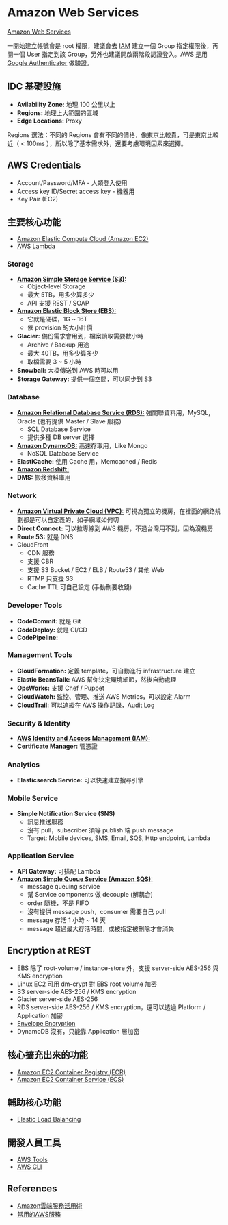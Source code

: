 # Amazon Web Services

[Amazon Web Services](https://aws.amazon.com/)

一開始建立帳號會是 root 權限，建議會去 [IAM](iam.md) 建立一個 Group 指定權限後，再開一個 User 指定到該 Group，另外也建議開啟兩階段認證登入。AWS 是用 [Google Authenticator](https://www.google.com.tw/webhp#q=google%20authenticator) 做驗證。

## IDC 基礎設施

* **Avilability Zone:** 地理 100 公里以上
* **Regions:** 地理上大範圍的區域
* **Edge Locations:** Proxy

Regions 選法：不同的 Regions 會有不同的價格，像東京比較貴，可是東京比較近（ < 100ms ），所以除了基本需求外，還要考慮環境因素來選擇。

## AWS Credentials

* Account/Password/MFA - 人類登入使用
* Access key ID/Secret access key - 機器用
* Key Pair (EC2)

## 主要核心功能

* [Amazon Elastic Compute Cloud (Amazon EC2)](ec2.md)
* [AWS Lambda](https://aws.amazon.com/tw/lambda/)

### Storage

* [**Amazon Simple Storage Service (S3):**](https://aws.amazon.com/tw/s3/)
  + Object-level Storage
  + 最大 5TB，用多少算多少
  + API 支援 REST / SOAP
* [**Amazon Elastic Block Store (EBS):**](https://aws.amazon.com/tw/ebs/)
  + 它就是硬碟，1G ~ 16T
  + 依 provision 的大小計價
* **Glacier:** 備份需求會用到，檔案讀取需要數小時
  + Archive / Backup 用途
  + 最大 40TB，用多少算多少
  + 取檔需要 3 ~ 5 小時
* **Snowball:** 大檔傳送到 AWS 時可以用
* **Storage Gateway:** 提供一個空間，可以同步到 S3

### Database

* [**Amazon Relational Database Service (RDS):**](https://aws.amazon.com/tw/rds/) 強關聯資料用，MySQL, Oracle (也有提供 Master / Slave 服務)
  + SQL Database Service
  + 提供多種 DB server 選擇
* [**Amazon DynamoDB:**](https://aws.amazon.com/tw/dynamodb/) 高速存取用，Like Mongo
  + NoSQL Database Service
* **ElastiCache:** 使用 Cache 用，Memcached / Redis
* [**Amazon Redshift:**](https://aws.amazon.com/tw/redshift/)
* **DMS:** 搬移資料庫用

### Network

* [**Amazon Virtual Private Cloud (VPC):**](vpc.md) 可視為獨立的機房，在裡面的網路規劃都是可以自定義的，如子網域如何切
* **Direct Connect:** 可以拉專線到 AWS 機房，不過台灣用不到，因為沒機房
* **Route 53:** 就是 DNS
* CloudFront
  + CDN 服務
  + 支援 CBR
  + 支援 S3 Bucket / EC2 / ELB / Route53 / 其他 Web
  + RTMP 只支援 S3
  + Cache TTL 可自己設定 (手動刪要收錢)

### Developer Tools

* **CodeCommit:** 就是 Git
* **CodeDeploy:** 就是 CI/CD
* **CodePipeline:**

### Management Tools

* **CloudFormation:** 定義 template，可自動進行 infrastructure 建立
* **Elastic BeansTalk:** AWS 幫你決定環境細節，然後自動處理
* **OpsWorks:** 支援 Chef / Puppet
* **CloudWatch:** 監控、管理、推送 AWS Metrics，可以設定 Alarm
* **CloudTrail:** 可以追縱在 AWS 操作記錄，Audit Log

### Security & Identity

* [**AWS Identity and Access Management (IAM):**](iam.md)
* **Certificate Manager:** 管憑證

### Analytics

* **Elasticsearch Service:** 可以快速建立搜尋引擎

### Mobile Service

* **Simple Notification Service (SNS)**
  + 訊息推送服務
  + 沒有 pull，subscriber 須等 publish 端 push message
  + Target: Mobile devices, SMS, Email, SQS, Http endpoint, Lambda

### Application Service

* **API Gateway:** 可搭配 Lambda
* [**Amazon Simple Queue Service (Amazon SQS):**](https://aws.amazon.com/tw/sqs/)
  + message queuing service
  + 幫 Service components 做 decouple (解耦合)
  + order 隨機，不是 FIFO
  + 沒有提供 message push，consumer 需要自己 pull
  + message 存活 1 小時 ~ 14 天
  + message 超過最大存活時間，或被指定被刪除才會消失

## Encryption at REST

* EBS 除了 root-volume / instance-store 外，支援 server-side AES-256 與 KMS encryption
* Linux EC2 可用 dm-crypt 對 EBS root volume 加密
* S3 server-side AES-256 / KMS encryption
* Glacier server-side AES-256
* RDS server-side AES-256 / KMS encryption，還可以透過 Platform / Application 加密
* [Envelope Encryption](http://docs.aws.amazon.com/kms/latest/developerguide/workflow.html)
* DynamoDB 沒有，只能靠 Application 層加密

## 核心擴充出來的功能

* [Amazon EC2 Container Registry (ECR)](https://aws.amazon.com/tw/ecr/)
* [Amazon EC2 Container Service (ECS)](https://aws.amazon.com/tw/ecs/)

## 輔助核心功能

* [Elastic Load Balancing](https://aws.amazon.com/tw/elasticloadbalancing/)

## 開發人員工具

* [AWS Tools](https://aws.amazon.com/tw/tools/)
* [AWS CLI](cli.md)

## References

* [Amazon雲端服務活用術](http://www.ithome.com.tw/article/88754)
* [常用的AWS服務](http://www.tts.bz/archives/2450)
